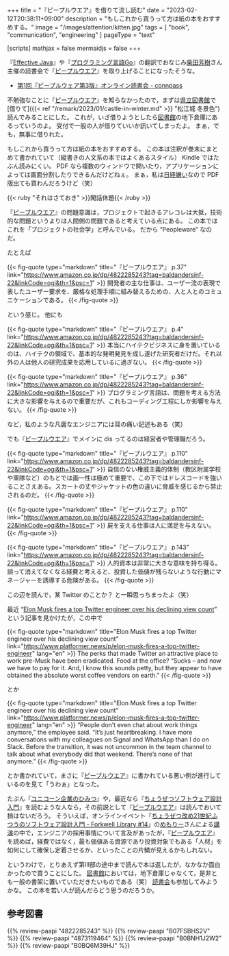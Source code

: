 +++
title = "『ピープルウエア』を借りて流し読む"
date =  "2023-02-12T20:38:11+09:00"
description = "もしこれから買うって方は紙の本をおすすめする。"
image = "/images/attention/kitten.jpg"
tags = [ "book", "communication", "engineering" ]
pageType = "text"

[scripts]
  mathjax = false
  mermaidjs = false
+++

『[Effective Java](https://www.amazon.co.jp/dp/4621303252?tag=baldandersinf-22&linkCode=ogi&th=1&psc=1)』や『[プログラミング言語Go](https://www.amazon.co.jp/dp/B099928SJD?tag=baldandersinf-22&linkCode=ogi&th=1&psc=1)』の翻訳でおなじみ[柴田芳樹](https://yshibata.blog.ss-blog.jp/ "柴田 芳樹 (Yoshiki Shibata)：SSブログ")さん主催の読書会で『[ピープルウエア]』を取り上げることになったそうな。

- [第1回『ピープルウェア第3版』オンライン読書会 - connpass](https://technical-book-reading.connpass.com/event/273601/)

不勉強なことに『[ピープルウエア]』を知らなかったので，まずは[県立図書館][島根県立図書館]で[借りて]({{< ref "/remark/2023/01/castle-in-winter.md" >}} "松江城 冬景色")読んでみることにした。
これが，いざ借りようとしたら[図書館][島根県立図書館]の地下倉庫にあるっていうのよ。
受付で一般の人が借りていいか訊いてしまったよ。
まぁ，でも，無事に借りれた。

もしこれから買うって方は紙の本をおすすめする。
この本は注釈が巻末にまとめて書かれていて（縦書きの人文系の本ではよくあるスタイル） Kindle ではたぶん読みにくい。
PDF なら複数のウィンドウで開いたり，アプリケーションによっては画面分割したりできるんだけどねぇ。
まぁ，私は[日経嫌い](https://baldanders.info/blog/000709/)なので PDF 版出ても買わんだろうけど（笑）

{{< ruby "それはさておき" >}}閑話休題{{< /ruby >}}

『[ピープルウエア]』の問題意識は，プロジェクトで起きるアレコレは大抵，技術的な問題というよりは人間側の問題であると考えている点にある。
この本ではこれを「プロジェクトの社会学」と呼んでいる。
だから “Peopleware” なのだ。

たとえば

{{< fig-quote type="markdown" title="『ピープルウエア』 p.37" link="https://www.amazon.co.jp/dp/4822285243?tag=baldandersinf-22&linkCode=ogi&th=1&psc=1" >}}
開発者の主な仕事は、ユーザー流の表現で表したユーザー要求を、厳格な処理手順に組み替えるための、人と人とのコミュニケーションである。
{{< /fig-quote >}}

という感じ。
他にも

{{< fig-quote type="markdown" title="『ピープルウエア』 p.4" link="https://www.amazon.co.jp/dp/4822285243?tag=baldandersinf-22&linkCode=ogi&th=1&psc=1" >}}
本当にハイテクビジネスに身を置いているのは、ハイテクの領域で、基本的な発明発見を成し遂げた研究者だけだ。それ以外の人は他人の研究成果を応用しているに過ぎない。
{{< /fig-quote >}}

{{< fig-quote type="markdown" title="『ピープルウエア』 p.36" link="https://www.amazon.co.jp/dp/4822285243?tag=baldandersinf-22&linkCode=ogi&th=1&psc=1" >}}
プログラミング言語は、問題を考える方法に大きな影響を与えるので重要だが、これもコーディング工程にしか影響を与えない。
{{< /fig-quote >}}

など，私のような凡庸なエンジニアには耳の痛い記述もある（笑）

でも『[ピープルウエア]』でメインに dis ってるのは経営者や管理職だろう。

{{< fig-quote type="markdown" title="『ピープルウエア』 p.110" link="https://www.amazon.co.jp/dp/4822285243?tag=baldandersinf-22&linkCode=ogi&th=1&psc=1" >}}
自信のない権威主義的体制（教区附属学校や軍隊など）のもとでは画一性は極めて重要で、この下ではドレスコードを強いることさえある。スカートの丈やジャケットの色の違いに脅威を感じるから禁止されるのだ。
{{< /fig-quote >}}

{{< fig-quote type="markdown" title="『ピープルウエア』 p.110" link="https://www.amazon.co.jp/dp/4822285243?tag=baldandersinf-22&linkCode=ogi&th=1&psc=1" >}}
屍を支える仕事は人に満足を与えない。
{{< /fig-quote >}}

{{< fig-quote type="markdown" title="『ピープルウエア』 p.143" link="https://www.amazon.co.jp/dp/4822285243?tag=baldandersinf-22&linkCode=ogi&th=1&psc=1" >}}
人的資本は非常に大きな意味を持ち得る。誤って消えてなくなる経費と考えると、投資した価値が残らないような行動にマネージャーを誘導する危険がある。
{{< /fig-quote >}}

この辺を読んで，某 Twitter のことか？ と一瞬思っちまったよ（笑）

最近 “[Elon Musk fires a top Twitter engineer over his declining view count](https://www.platformer.news/p/elon-musk-fires-a-top-twitter-engineer)” という記事を見かけたが，この中で

{{< fig-quote type="markdown" title="Elon Musk fires a top Twitter engineer over his declining view count" link="https://www.platformer.news/p/elon-musk-fires-a-top-twitter-engineer" lang="en" >}}
The perks that made Twitter an attractive place to work pre-Musk have been eradicated. Food at the office? “Sucks – and now we have to pay for it. And, I know this sounds petty, but they appear to have obtained the absolute worst coffee vendors on earth.”
{{< /fig-quote >}}

とか

{{< fig-quote type="markdown" title="Elon Musk fires a top Twitter engineer over his declining view count" link="https://www.platformer.news/p/elon-musk-fires-a-top-twitter-engineer" lang="en" >}}
“People don’t even chat about work things anymore,” the employee said. “It’s just heartbreaking. I have more conversations with my colleagues on Signal and WhatsApp than I do on Slack. Before the transition, it was not uncommon in the team channel to talk about what everybody did that weekend. There’s none of that anymore.” 
{{< /fig-quote >}}

とか書かれていて，まさに『[ピープルウエア]』に書かれている悪い例が進行しているのを見て「うわぁ」となった。

たぶん『[ユニコーン企業のひみつ](https://www.amazon.co.jp/dp/4873119464?tag=baldandersinf-22&linkCode=ogi&th=1&psc=1)』や，最近なら『[ちょうぜつソフトウェア設計入門](https://www.amazon.co.jp/dp/B0BNH1J2W2?tag=baldandersinf-22&linkCode=ogi&th=1&psc=1)』を読むような人なら，その前説として『[ピープルウエア]』は読んでおいて損はないだろう。
そういえば，オンラインイベント「[ちょうぜつ改め21世紀ふつうのソフトウェア設計入門 - Forkwell Library #14](https://forkwell.connpass.com/event/271212/)」の[めもりー](https://twitter.com/m3m0r7)さんによる[講演](https://speakerdeck.com/memory1994/why-the-application-design-is-breaking-sometimes-at-a-startup-company "CTO から見た，なぜスタートアップ初期のソフトウェア設計は壊れがちなのか - Speaker Deck")の中で，エンジニアの採用事情について言及があったが，『[ピープルウエア]』を読めば，経費ではなく，最も価値ある資源であり投資対象でもある「人材」を如何にして確保し定着させるか，といったことの片鱗が見えるかもしれない。

というわけで，とりあえず第III部の途中まで読んで本は返したが，なかなか面白かったので買うことにした。
[図書館][島根県立図書館]においては，地下倉庫じゃなくて，是非とも一般の書架に置いていただきたいものである（笑） [読書会](https://technical-book-reading.connpass.com/event/273601/ "第1回『ピープルウェア第3版』オンライン読書会 - connpass")も参加してみようかな。
この本を若い人が読んだらどう思うのだろうか。

[ピープルウエア]: https://www.amazon.co.jp/dp/4822285243?tag=baldandersinf-22&linkCode=ogi&th=1&psc=1
[島根県立図書館]: https://www.library.pref.shimane.lg.jp/

## 参考図書

{{% review-paapi "4822285243" %}} <!-- ピープルウエア Peopleware -->
{{% review-paapi "B07FSBHS2V" %}} <!-- Clean Architecture -->
{{% review-paapi "4873119464" %}} <!-- ユニコーン企業のひみつ -->
{{% review-paapi "B0BNH1J2W2" %}} <!-- ちょうぜつエンジニアめもりーちゃん -->
{{% review-paapi "B0BQ6M39HJ" %}} <!-- 小さな会社のスクラム実践講座 -->
